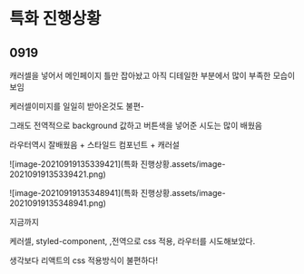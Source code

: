 

# 특화 진행상황

## 0919

캐러셀을 넣어서 메인페이지 틀만 잡아놨고 아직 디테일한 부분에서 많이 부족한 모습이 보임

케러셀이미지를 일일히 받아온것도 불편-

그래도 전역적으로 background 값하고 버튼색을 넣어준 시도는 많이 배웠음

라우터역시 잘배웠음 + 스타일드 컴포넌트 + 캐러설



![image-20210919135339421](특화 진행상황.assets/image-20210919135339421.png)





![image-20210919135348941](특화 진행상황.assets/image-20210919135348941.png)



지금까지 

케러셀, styled-component, ,전역으로 css 적용, 라우터를 시도해보았다.



생각보다 리액트의 css 적용방식이 불편하다!